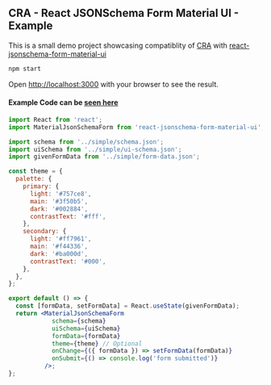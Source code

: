 ## CRA - React JSONSchema Form Material UI - Example

This is a small demo project showcasing compatiblity of [CRA](https://github.com/facebook/create-react-app) with [react-jsonschema-form-material-ui](https://github.com/vip-git/react-jsonschema-form-material-ui)

```bash
npm start
```

Open [http://localhost:3000](http://localhost:3000) with your browser to see the result.

#### Example Code can be [seen here](./src/App.js)
```jsx
import React from 'react';
import MaterialJsonSchemaForm from 'react-jsonschema-form-material-ui';

import schema from '../simple/schema.json';
import uiSchema from '../simple/ui-schema.json';
import givenFormData from '../simple/form-data.json';

const theme = {
  palette: {
    primary: {
      light: '#757ce8',
      main: '#3f50b5',
      dark: '#002884',
      contrastText: '#fff',
    },
    secondary: {
      light: '#ff7961',
      main: '#f44336',
      dark: '#ba000d',
      contrastText: '#000',
    },
  },
};

export default () => {
  const [formData, setFormData] = React.useState(givenFormData);
  return <MaterialJsonSchemaForm 
            schema={schema} 
            uiSchema={uiSchema} 
            formData={formData} 
            theme={theme} // Optional
            onChange={({ formData }) => setFormData(formData)}
            onSubmit={() => console.log('form submitted')}
          />;
};
```
